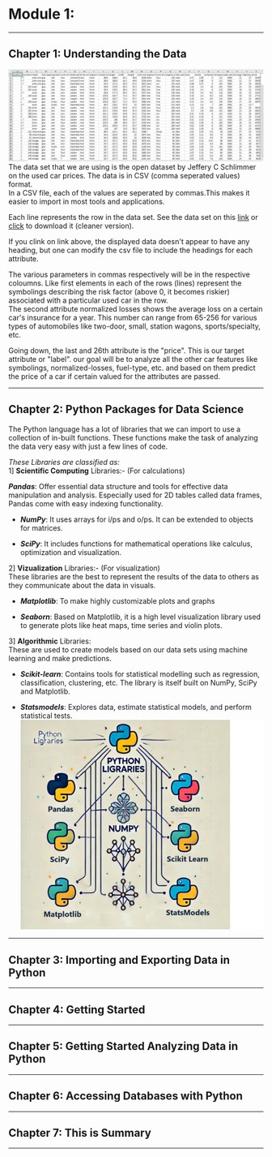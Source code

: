 # Module 1:

---
  

## Chapter 1: Understanding the Data

![CSV File in excel](automobilecsv.png)
The data set that we are using is the open dataset by Jeffery C Schlimmer on the used car prices. The data is in CSV (comma seperated values) format.  
In a CSV file, each of the values are seperated by commas.This makes it easier to import in most tools and applications.  

Each line represents the row in the data set.
See the data set on this [link](https://archive.ics.uci.edu/ml/machine-learning-databases/autos/imports-85.data) or [click](Automobile_data.csv) to download it (cleaner version).  

If you clink on link above, the displayed data doesn't appear to have any heading, but one can modify the csv file to include the headings for each attribute.  

The various parameters in commas respectively will be in the respective coloumns. Like first elements in each of the rows (lines) represent the symbolings describing the risk factor (above 0, it becomes riskier) associated with a particular used car in the row.  
The second attribute normalized losses shows the average loss on a certain car's insurance for a year. This number can range from 65-256 for various types of automobiles like two-door, small, station wagons, sports/specialty, etc.  

Going down, the last and 26th attribute is the "price". This is our target attribute or "label". our goal will be to analyze all the other car features like symbolings, normalized-losses, fuel-type, etc. and based on them predict the price of a car if certain valued for the attributes are passed.  

---
  

## Chapter 2: Python Packages for Data Science  

The Python language has a lot of libraries that we can import to use a collection of in-built functions. These functions make the task of analyzing the data very easy with just a few lines of code.  

_These Libraries are classified as:_  
1] **Scientific Computing** Libraries:- (For calculations)  

***Pandas***: Offer essential data structure and tools for effective data manipulation and analysis. Especially used for 2D tables called data frames, Pandas come with easy indexing functionality.  

- ***NumPy***: It uses arrays for i/ps and o/ps. It can be extended to objects for matrices.  

- **_SciPy_**: It includes functions for mathematical operations like calculus, optimization and visualization.  

2] **Vizualization** Libraries:- (For visualization)  
These libraries are the best to represent the results of the data to others as they communicate about the data in visuals.  

- **_Matplotlib_**: To make highly customizable plots and graphs  

- **_Seaborn_**: Based on Matplotlib, it is a high level visualization library used to generate plots like heat maps, time series and violin plots.  

3] **Algorithmic** Libraries:  
These are used to create models based on our data sets using machine learning and make predictions.  

- **_Scikit-learn_**: Contains tools for statistical modelling such as regression, classification, clustering, etc. The library is itself built on NumPy, SciPy and Matplotlib.  

- **_Statsmodels_**: Explores data, estimate statistical models, and perform statistical tests.
![Libraries](Libraries.png)

---

## Chapter 3: Importing and Exporting Data in Python

---

## Chapter 4: Getting Started

---

## Chapter 5: Getting Started Analyzing Data in Python

---

## Chapter 6: Accessing Databases with Python

---

## Chapter 7: This is Summary

---